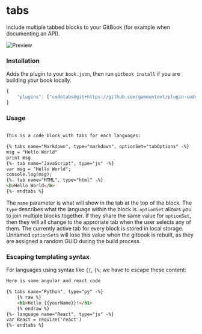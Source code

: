 # tabs

Include multiple tabbed blocks to your GitBook (for example when documenting an API).

![Preview](./preview.png)

### Installation

Adds the plugin to your `book.json`, then run `gitbook install` if you are building your book locally.

```js
{
    "plugins": ["codetabs@git+https://github.com/gameontext/plugin-codetabs.git#1.0.1"]
}
```

### Usage

```md

This is a code block with tabs for each languages:

{% tabs name="Markdown", type="markdown", optionSet="tabOptions" -%}
msg = "Hello World"
print msg
{%- tab name="JavaScript", type="js" -%}
var msg = "Hello World";
console.log(msg);
{%- tab name="HTML", type="html" -%}
<b>Hello World</b>
{%- endtabs %}
```

The `name` parameter is what will show in the tab at the top of the block.
The `type` describes what the language within the block is.
`optionSet` allows you to join multiple blocks together. If they share the same value for `optionSet`, then they will all change to the approriate tab when the user selects any of them.
The currently active tab for every block is stored in local storage. Unnamed `optionSet`s will lose this value when the gitbook is rebuilt, as they are assigned a random GUID during the build process.

### Escaping templating syntax

For languages using syntax like `{{`, `{%`; we have to escape these content:


```md
Here is some angular and react code

{% tabs name="Python", type="py" -%}
    {% raw %}
    <h1>Hello {{yourName}}!</h1>
    {% endraw %}
{%- language name="React", type="js" -%}
var React = require('react')
{%- endtabs %}
```



